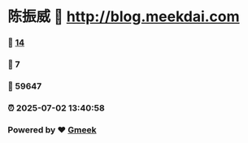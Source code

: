 # 陈振威 :link: http://blog.meekdai.com 
### :page_facing_up: [14](http://blog.meekdai.com/tag.html) 
### :speech_balloon: 7 
### :hibiscus: 59647 
### :alarm_clock: 2025-07-02 13:40:58 
### Powered by :heart: [Gmeek](https://github.com/Meekdai/Gmeek)
